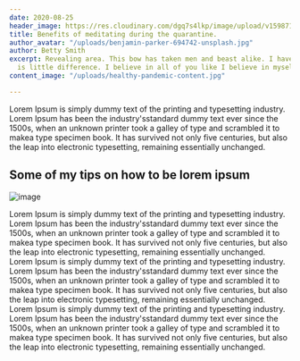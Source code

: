 ```yaml
---
date: 2020-08-25
header_image: https://res.cloudinary.com/dgq7s4lkp/image/upload/v1598717018/uploads/meditate_x6u2kw.jpg
title: Benefits of meditating during the quarantine.
author_avatar: "/uploads/benjamin-parker-694742-unsplash.jpg"
author: Betty Smith
excerpt: Revealing area. This bow has taken men and beast alike. I have found there
  is little difference. I believe in all of you like I believe in myself.
content_image: "/uploads/healthy-pandemic-content.jpg"

---
```

Lorem Ipsum is simply dummy text of the printing and typesetting industry. Lorem Ipsum has been the industry'sstandard dummy text ever since the 1500s, when an unknown printer took a galley of type and scrambled it to makea type specimen book. It has survived not only five centuries, but also the leap into electronic typesetting, remaining essentially unchanged.

## Some of my tips on how to be lorem ipsum

![image](https://res.cloudinary.com/dgq7s4lkp/image/upload/v1598717101/uploads/happy-friends_u9ulid.jpg)

Lorem Ipsum is simply dummy text of the printing and typesetting industry. Lorem Ipsum has been the industry'sstandard dummy text ever since the 1500s, when an unknown printer took a galley of type and scrambled it to makea type specimen book. It has survived not only five centuries, but also the leap into electronic typesetting, remaining essentially unchanged. Lorem Ipsum is simply dummy text of the printing and typesetting industry. Lorem Ipsum has been the industry'sstandard dummy text ever since the 1500s, when an unknown printer took a galley of type and scrambled it to makea type specimen book. It has survived not only five centuries, but also the leap into electronic typesetting, remaining essentially unchanged. Lorem Ipsum is simply dummy text of the printing and typesetting industry. Lorem Ipsum has been the industry'sstandard dummy text ever since the 1500s, when an unknown printer took a galley of type and scrambled it to makea type specimen book. It has survived not only five centuries, but also the leap into electronic typesetting, remaining essentially unchanged.